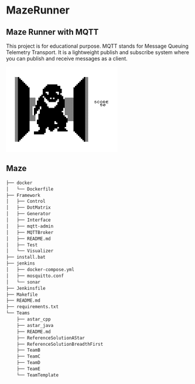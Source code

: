 # MazeRunner

## Maze Runner with MQTT
This project is for educational purpose. MQTT stands for Message Queuing Telemetry Transport. It is a lightweight publish and subscribe system where you can publish and receive messages as a client. 

![maze](doc/3D-monster-maze.png "maze")
## Maze
```bash
├── docker
│   └── Dockerfile
├── Framework
│   ├── Control
│   ├── DotMatrix
│   ├── Generator
│   ├── Interface
│   ├── mqtt-admin
│   ├── MQTTBroker
│   ├── README.md
│   ├── Test
│   └── Visualizer
├── install.bat
├── jenkins
│   ├── docker-compose.yml
│   ├── mosquitto.conf
│   └── sonar
├── Jenkinsfile
├── Makefile
├── README.md
├── requirements.txt
└── Teams
    ├── astar_cpp
    ├── astar_java
    ├── README.md
    ├── ReferenceSolutionAStar
    ├── ReferenceSolutionBreadthFirst
    ├── TeamB
    ├── TeamC
    ├── TeamD
    ├── TeamE
    └── TeamTemplate
```